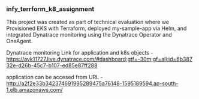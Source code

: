 ### infy_terrform_k8_assignment ###

This project was created as part of technical evaluation where we Provisioned EKS with Terraform, deployed my-sample-app via Helm, and integrated Dynatrace monitoring using the Dynatrace Operator and OneAgent.

Dynatrace monitoring Link for application and k8s objects - https://avk11727.live.dynatrace.com/#dashboard;gtf=-30m;gf=all;id=6b38732e-d26b-45c7-b107-ed85e87ff288


application can be accesed from URL - http://a2f2e33b342374691995289475a76148-1595189594.ap-south-1.elb.amazonaws.com/
